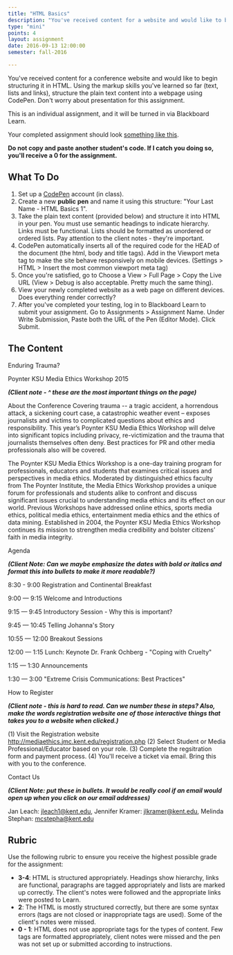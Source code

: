 ```yaml
---
title: "HTML Basics"
description: "You've received content for a website and would like to begin structuring it in HTML.  Using the markup skills you've learned so far (text, lists and links), structure the plain text content into a webpage using CodePen. "
type: "mini"
points: 4
layout: assignment
date: 2016-09-13 12:00:00
semester: fall-2016

---
```


You've received content for a conference website and would like to begin structuring it in HTML.  Using the markup skills you've learned so far (text, lists and links), structure the plain text content into a webpage using CodePen.  Don't worry about presentation for this assignment.  

This is an individual assignment, and it will be turned in via Blackboard Learn.

Your completed assignment should look <a href="/img/html1.png">something like this</a>.  

**Do not copy and paste another student's code.  If I catch you doing so, you'll receive a 0 for the assignment.**

## What To Do

1. Set up a [CodePen](http://www.codepen.io) account (in class).
2. Create a new **public pen** and name it using this structure: "Your Last Name - HTML Basics 1".
3. Take the plain text content (provided below) and structure it into HTML in your pen.  You must use semantic headings to indicate hierarchy.  Links must be functional.  Lists should be formatted as unordered or ordered lists.   Pay attention to the client notes - they're important.
4. CodePen automatically inserts all of the required code for the HEAD of the document (the html, body and title tags).  Add in the Viewport meta tag to make the site behave responsively on mobile devices. (Settings > HTML > Insert the most common viewport meta tag)
6. Once you're satisfied, go to Choose a View > Full Page > Copy the Live URL (View > Debug is also acceptable.  Pretty much the same thing).
7. View your newly completed website as a web page on different devices.  Does everything render correctly?
8. After you've completed your testing, log in to Blackboard Learn to submit your assignment.  Go to Assignments > Assignment Name.  Under Write Submission, Paste both the URL of the Pen (Editor Mode).  Click Submit.

## The Content

Enduring Trauma?

Poynter KSU Media Ethics Workshop 2015

***(Client note - ^ these are the most important things on the page)***

About the Conference
Covering trauma -- a tragic accident, a horrendous attack, a sickening court case, a catastrophic weather event – exposes journalists and victims to complicated questions about ethics and responsibility. This year’s Poynter KSU Media Ethics Workshop will delve into significant topics including privacy, re-victimization and the trauma that journalists themselves often deny. Best practices for PR and other media professionals also will be covered.

The Poynter KSU Media Ethics Workshop is a one-day training program for professionals, educators and students that examines critical issues and perspectives in media ethics. Moderated by distinguished ethics faculty from The Poynter Institute, the Media Ethics Workshop provides a unique forum for professionals and students alike to confront and discuss significant issues crucial to understanding media ethics and its effect on our world. Previous Workshops have addressed online ethics, sports media ethics, political media ethics, entertainment media ethics and the ethics of data mining. Established in 2004, the Poynter KSU Media Ethics Workshop continues its mission to strengthen media credibility and bolster citizens’ faith in media integrity.

Agenda

***(Client Note: Can we maybe emphasize the dates with bold or italics and format this into bullets to make it more readable?)***

8:30 - 9:00
Registration and Continental Breakfast

9:00 — 9:15 Welcome and Introductions

9:15 — 9:45 Introductory Session - Why this is important?

9:45 — 10:45 Telling Johanna's Story

10:55 — 12:00  Breakout Sessions

12:00 — 1:15  Lunch: Keynote Dr. Frank Ochberg - "Coping with Cruelty"

1:15 — 1:30 Announcements

1:30 — 3:00 "Extreme Crisis Communications: Best Practices"


How to Register

***(Client note - this is hard to read.  Can we number these in steps?  Also, make the words registration website one of those interactive things that takes you to a website when clicked.)***

(1) Visit the Registration website http://mediaethics.jmc.kent.edu/registration.php (2) Select Student or Media Professional/Educator based on your role. (3) Complete the regsitration form and payment process. (4) You'll receive a ticket via email.  Bring this with you to the conference.

Contact Us

***(Client Note: put these in bullets.  It would be really cool if an email would open up when you click on our email addresses)***

Jan Leach: jleach1@kent.edu, Jennifer Kramer: jlkramer@kent.edu, Melinda Stephan: mcstepha@kent.edu


## Rubric

Use the following rubric to ensure you receive the highest possible grade for the assignment:

* **3-4**: HTML is structured appropriately.  Headings show hierarchy, links are functional, paragraphs are tagged appropriately and lists are marked up correctly.  The client's notes were followed and the appropriate links were posted to Learn.
* **2**: The HTML is mostly structured correctly, but there are some syntax errors (tags are not closed or inappropriate tags are used).  Some of the client's notes were missed.
* **0 - 1**: HTML does not use appropriate tags for the types of content.  Few tags are formatted appropriately, client notes were missed and the pen was not set up or submitted according to instructions.  
